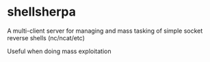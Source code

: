 # shellsherpa
A multi-client server for managing and mass tasking of simple socket reverse shells (nc/ncat/etc)


Useful when doing mass exploitation
